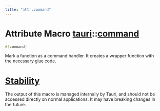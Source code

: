 ```yaml
---
title: "attr.command"
---
```


# Attribute Macro [tauri](/docs/api/rust/tauri/index.html)::​[command](/docs/api/rust/tauri/)

```rs
#[command]
```

Mark a function as a command handler. It creates a wrapper function with the necessary glue code.

# [Stability](/docs/api/rust/tauri/about:blank#stability)

The output of this macro is managed internally by Tauri, and should not be accessed directly on normal applications. It may have breaking changes in the future.
